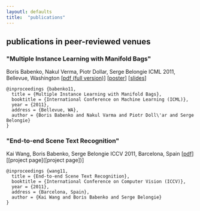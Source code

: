 ```yaml
---
layoutl: defaults
title:  "publications"
---
```


## publications in peer-reviewed venues

### "Multiple Instance Learning with Manifold Bags"
Boris Babenko, Nakul Verma, Piotr Dollar, Serge Belongie
ICML 2011, Bellevue, Washington
[[pdf (full version)](http://vision.ucsd.edu/~bbabenko/data/mbag_full_final.pdf)] [[poster](http://vision.ucsd.edu/~bbabenko/data/mbag_poster.pdf)] [[slides](http://vision.ucsd.edu/~bbabenko/data/mbag_slides.pdf)]
```
@inproceedings {babenko11,
  title = {Multiple Instance Learning with Manifold Bags},
  booktitle = {International Conference on Machine Learning (ICML)},
  year = {2011},
  address = {Bellevue, WA},
  author = {Boris Babenko and Nakul Varma and Piotr Doll\'ar and Serge Belongie}
}
```

### "End-to-end Scene Text Recognition"
Kai Wang, Boris Babenko, Serge Belongie
ICCV 2011, Barcelona, Spain
[[pdf](http://vision.ucsd.edu/~kai/pubs/wang_iccv2011.pdf)] [[project page]([project page])]
```
@inproceedings {wang11,
  title = {End-to-end Scene Text Recognition},
  booktitle = {International Conference on Computer Vision (ICCV)},
  year = {2011},
  address = {Barcelona, Spain},
  author = {Kai Wang and Boris Babenko and Serge Belongie}
}
```
